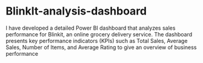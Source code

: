 # BlinkIt-analysis-dashboard
I have developed a detailed Power BI dashboard that analyzes sales performance for Blinkit, an online grocery delivery service. The dashboard presents key performance indicators (KPIs) such as Total Sales, Average Sales, Number of Items, and Average Rating to give an overview of business performance
